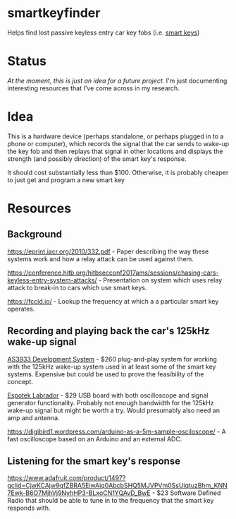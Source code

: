 # smartkeyfinder
Helps find lost passive keyless entry car key fobs (i.e. [smart keys](https://en.wikipedia.org/wiki/Smart_key))

# Status
*At the moment, this is just an idea for a future project.* I'm just documenting interesting resources that I've come across in my research.

# Idea
This is a hardware device (perhaps standalone, or perhaps plugged in to a phone or computer), which records the signal that the car sends to wake-up the key fob and then replays that signal in other locations and displays the strength (and possibly direction) of the smart key's response.

It should cost substantially less than $100. Otherwise, it is probably cheaper to just get and program a new smart key

# Resources

## Background

https://eprint.iacr.org/2010/332.pdf - Paper describing the way these systems work and how a relay attack can be used against them.

https://conference.hitb.org/hitbsecconf2017ams/sessions/chasing-cars-keyless-entry-system-attacks/ - Presentation on system which uses relay attack to break-in to cars which use smart keys.

https://fccid.io/ - Lookup the frequency at which a a particular smart key operates.

## Recording and playing back the car's 125kHz wake-up signal

[AS3933 Development System](https://www.mouser.com/ProductDetail/ams/AS3933-DEV-SYSTEM?qs=abmNkq9no6CEexCfuZXvZQ%3D%3D&gclid=CjwKCAjwma3ZBRBwEiwA-CsblBmGowI5RJ5Bt3QB-EMN4k0N-29EVO9rrtOMMO3-p2BjhQMVCeOpZBoCFXMQAvD_BwE) - $260 plug-and-play system for working with the 125kHz wake-up system used in at least some of the smart key systems. Expensive but could be used to prove the feasibility of the concept.

[Espotek Labrador](http://espotek.com/labrador/product/espotek-labrador-board/) - $29 USB board with both oscilloscope and signal generator functionality. Probably not enough bandwidth for the 125kHz wake-up signal but might be worth a try. Would presumably also need an amp and antenna.

https://digibird1.wordpress.com/arduino-as-a-5m-sample-osciloscope/ - A fast oscilloscope based on an Arduino and an external ADC.

## Listening for the smart key's response

https://www.adafruit.com/product/1497?gclid=CjwKCAjw9qfZBRA5EiwAiq0AbcbSHQ5MJVPVm0SsUiqtuzBhm_KNN7Ewk-B6O7MjhVj9NyhHP3-BLxoCN1YQAvD_BwE - $23 Software Defined Radio that should be able to tune in to the frequency that the smart key responds with.

